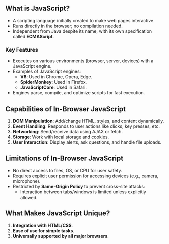 ## **What is JavaScript?**

- A scripting language initially created to make web pages interactive.
- Runs directly in the browser; no compilation needed.
- Independent from Java despite its name, with its own specification called **ECMAScript**.

### **Key Features**

- Executes on various environments (browser, server, devices) with a JavaScript engine.
- Examples of JavaScript engines:
    - **V8**: Used in Chrome, Opera, Edge.
    - **SpiderMonkey**: Used in Firefox.
    - **JavaScriptCore**: Used in Safari.
- Engines parse, compile, and optimize scripts for fast execution.

## **Capabilities of In-Browser JavaScript**

1. **DOM Manipulation**: Add/change HTML, styles, and content dynamically.
2. **Event Handling**: Responds to user actions like clicks, key presses, etc.
3. **Networking**: Send/receive data using AJAX or fetch.
4. **Storage**: Work with local storage and cookies.
5. **User Interaction**: Display alerts, ask questions, and handle file uploads.

## **Limitations of In-Browser JavaScript**

- No direct access to files, OS, or CPU for user safety.
- Requires explicit user permission for accessing devices (e.g., camera, microphone).
- Restricted by **Same-Origin Policy** to prevent cross-site attacks:
    - Interaction between tabs/windows is limited unless explicitly allowed.

## **What Makes JavaScript Unique?**

1. **Integration with HTML/CSS**.
2. **Ease of use for simple tasks**.
3. **Universally supported by all major browsers**.